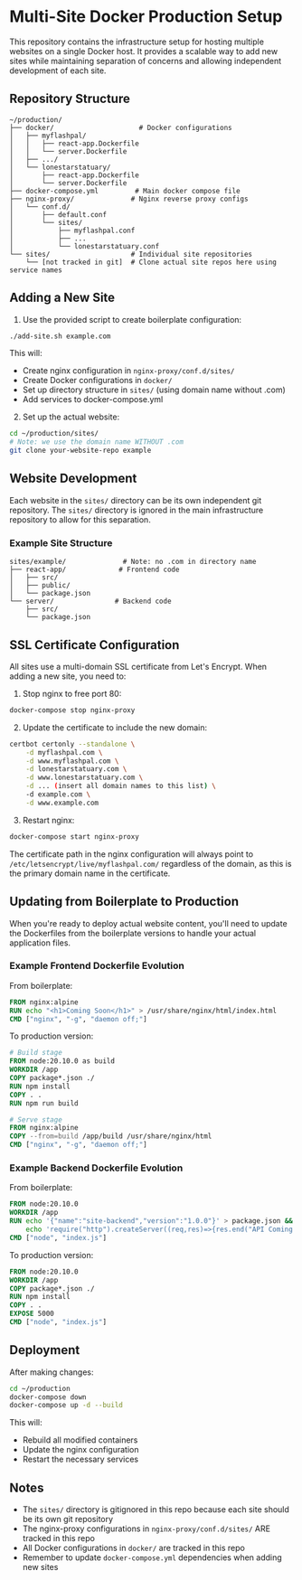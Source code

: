 # Multi-Site Docker Production Setup

This repository contains the infrastructure setup for hosting multiple websites on a single Docker host. It provides a scalable way to add new sites while maintaining separation of concerns and allowing independent development of each site.

## Repository Structure

```
~/production/
├── docker/                     # Docker configurations
│   ├── myflashpal/
│   │   ├── react-app.Dockerfile
│   │   └── server.Dockerfile
│   ├── .../
│   └── lonestarstatuary/
│       ├── react-app.Dockerfile
│       └── server.Dockerfile
├── docker-compose.yml         # Main docker compose file
├── nginx-proxy/              # Nginx reverse proxy configs
│   └── conf.d/
│       ├── default.conf
│       └── sites/
│           ├── myflashpal.conf
│           ├── ...
│           └── lonestarstatuary.conf
└── sites/                    # Individual site repositories
    └── [not tracked in git]  # Clone actual site repos here using service names
```

## Adding a New Site

1. Use the provided script to create boilerplate configuration:
```bash
./add-site.sh example.com
```

This will:
- Create nginx configuration in `nginx-proxy/conf.d/sites/`
- Create Docker configurations in `docker/`
- Set up directory structure in `sites/` (using domain name without .com)
- Add services to docker-compose.yml

2. Set up the actual website:
```bash
cd ~/production/sites/
# Note: we use the domain name WITHOUT .com
git clone your-website-repo example
```

## Website Development

Each website in the `sites/` directory can be its own independent git repository. The `sites/` directory is ignored in the main infrastructure repository to allow for this separation.

### Example Site Structure
```
sites/example/              # Note: no .com in directory name
├── react-app/             # Frontend code
│   ├── src/
│   ├── public/
│   └── package.json
└── server/               # Backend code
    ├── src/
    └── package.json
```

## SSL Certificate Configuration

All sites use a multi-domain SSL certificate from Let's Encrypt. When adding a new site, you need to:

1. Stop nginx to free port 80:
```bash
docker-compose stop nginx-proxy
```

2. Update the certificate to include the new domain:
```bash
certbot certonly --standalone \
    -d myflashpal.com \
    -d www.myflashpal.com \
    -d lonestarstatuary.com \
    -d www.lonestarstatuary.com \
    -d ... (insert all domain names to this list) \
    -d example.com \
    -d www.example.com
```

3. Restart nginx:
```bash
docker-compose start nginx-proxy
```

The certificate path in the nginx configuration will always point to `/etc/letsencrypt/live/myflashpal.com/` regardless of the domain, as this is the primary domain name in the certificate.

## Updating from Boilerplate to Production

When you're ready to deploy actual website content, you'll need to update the Dockerfiles from the boilerplate versions to handle your actual application files.

### Example Frontend Dockerfile Evolution

From boilerplate:
```dockerfile
FROM nginx:alpine
RUN echo "<h1>Coming Soon</h1>" > /usr/share/nginx/html/index.html
CMD ["nginx", "-g", "daemon off;"]
```

To production version:
```dockerfile
# Build stage
FROM node:20.10.0 as build
WORKDIR /app
COPY package*.json ./
RUN npm install
COPY . .
RUN npm run build

# Serve stage
FROM nginx:alpine
COPY --from=build /app/build /usr/share/nginx/html
CMD ["nginx", "-g", "daemon off;"]
```

### Example Backend Dockerfile Evolution

From boilerplate:
```dockerfile
FROM node:20.10.0
WORKDIR /app
RUN echo '{"name":"site-backend","version":"1.0.0"}' > package.json && \
    echo 'require("http").createServer((req,res)=>{res.end("API Coming Soon")}).listen(5000)' > index.js
CMD ["node", "index.js"]
```

To production version:
```dockerfile
FROM node:20.10.0
WORKDIR /app
COPY package*.json ./
RUN npm install
COPY . .
EXPOSE 5000
CMD ["node", "index.js"]
```

## Deployment

After making changes:
```bash
cd ~/production
docker-compose down
docker-compose up -d --build
```

This will:
- Rebuild all modified containers
- Update the nginx configuration
- Restart the necessary services

## Notes

- The `sites/` directory is gitignored in this repo because each site should be its own git repository
- The nginx-proxy configurations in `nginx-proxy/conf.d/sites/` ARE tracked in this repo
- All Docker configurations in `docker/` are tracked in this repo
- Remember to update `docker-compose.yml` dependencies when adding new sites